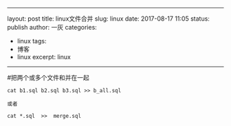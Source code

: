 
---
layout: post
title: linux文件合并
slug: linux
date: 2017-08-17 11:05
status: publish
author: 一灰
categories: 
  - linux
tags: 
  - 博客
  - linux
excerpt: linux 
---

#把两个或多个文件和并在一起

```
cat b1.sql b2.sql b3.sql >> b_all.sql

或者

cat *.sql  >>  merge.sql


```